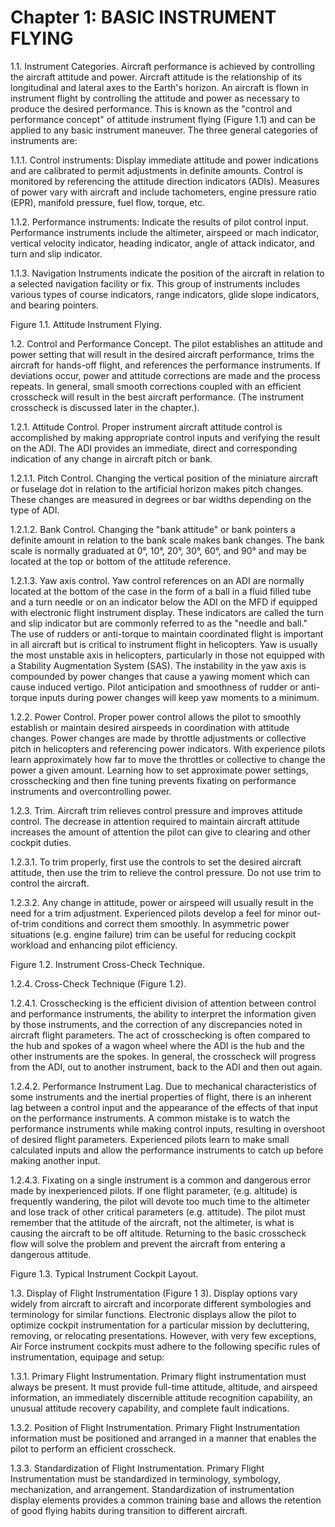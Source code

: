 # Chapter 1: BASIC INSTRUMENT FLYING

1.1. Instrument Categories. Aircraft performance is achieved by controlling the aircraft attitude and power. Aircraft attitude is the relationship of its longitudinal and lateral axes to the Earth's horizon. An aircraft is flown in instrument flight by controlling the attitude and power as necessary to produce the desired performance. This is known as the "control and performance concept" of attitude instrument flying (Figure 1.1) and can be applied to any basic instrument maneuver. The three general categories of instruments are:

1.1.1. Control instruments: Display immediate attitude and power indications and are calibrated to permit adjustments in definite amounts. Control is monitored by referencing the attitude direction indicators (ADIs). Measures of power vary with aircraft and include tachometers, engine pressure ratio (EPR), manifold pressure, fuel flow, torque, etc.

1.1.2. Performance instruments: Indicate the results of pilot control input. Performance instruments include the altimeter, airspeed or mach indicator, vertical velocity indicator, heading indicator, angle of attack indicator, and turn and slip indicator.

1.1.3. Navigation Instruments indicate the position of the aircraft in relation to a selected navigation facility or fix. This group of instruments includes various types of course indicators, range indicators, glide slope indicators, and bearing pointers.

Figure 1.1. Attitude Instrument Flying.

1.2. Control and Performance Concept. The pilot establishes an attitude and power setting that will result in the desired aircraft performance, trims the aircraft for hands-off flight, and references the performance instruments. If deviations occur, power and attitude corrections are made and the process repeats. In general, small smooth corrections coupled with an efficient crosscheck will result in the best aircraft performance. (The instrument crosscheck is discussed later in the chapter.).

1.2.1. Attitude Control. Proper instrument aircraft attitude control is accomplished by making appropriate control inputs and verifying the result on the ADI. The ADI provides an immediate, direct and corresponding indication of any change in aircraft pitch or bank.

1.2.1.1. Pitch Control. Changing the vertical position of the miniature aircraft or fuselage dot in relation to the artificial horizon makes pitch changes. These changes are measured in degrees or bar widths depending on the type of ADI.

1.2.1.2. Bank Control. Changing the "bank attitude" or bank pointers a definite amount in relation to the bank scale makes bank changes. The bank scale is normally graduated at 0°, 10°, 20°, 30°, 60°, and 90° and may be located at the top or bottom of the attitude reference.

1.2.1.3. Yaw axis control. Yaw control references on an ADI are normally located at the bottom of the case in the form of a ball in a fluid filled tube and a turn needle or on an indicator below the ADI on the MFD if equipped with electronic flight instrument display. These indicators are called the turn and slip indicator but are commonly referred to as the "needle and ball." The use of rudders or anti-torque to maintain coordinated flight is important in all aircraft but is critical to instrument flight in helicopters. Yaw is usually the most unstable axis in helicopters, particularly in those not equipped with a Stability Augmentation System (SAS). The instability in the yaw axis is compounded by power changes that cause a yawing moment which can cause induced vertigo. Pilot anticipation and smoothness of rudder or anti-torque inputs during power changes will keep yaw moments to a minimum.

1.2.2. Power Control. Proper power control allows the pilot to smoothly establish or maintain desired airspeeds in coordination with attitude changes. Power changes are made by throttle adjustments or collective pitch in helicopters and referencing power indicators. With experience pilots learn approximately how far to move the throttles or collective to change the power a given amount. Learning how to set approximate power settings, crosschecking and then fine tuning prevents fixating on performance instruments and overcontrolling power.

1.2.3. Trim. Aircraft trim relieves control pressure and improves attitude control. The decrease in attention required to maintain aircraft attitude increases the amount of attention the pilot can give to clearing and other cockpit duties.

1.2.3.1. To trim properly, first use the controls to set the desired aircraft attitude, then use the trim to relieve the control pressure. Do not use trim to control the aircraft.

1.2.3.2. Any change in attitude, power or airspeed will usually result in the need for a trim adjustment. Experienced pilots develop a feel for minor out-of-trim conditions and correct them smoothly. In asymmetric power situations (e.g. engine failure) trim can be useful for reducing cockpit workload and enhancing pilot efficiency.

Figure 1.2. Instrument Cross-Check Technique.

1.2.4. Cross-Check Technique (Figure 1.2).

1.2.4.1. Crosschecking is the efficient division of attention between control and performance instruments, the ability to interpret the information given by those instruments, and the correction of any discrepancies noted in aircraft flight parameters. The act of crosschecking is often compared to the hub and spokes of a wagon wheel where the ADI is the hub and the other instruments are the spokes. In general, the crosscheck will progress from the ADI, out to another instrument, back to the ADI and then out again.

1.2.4.2. Performance Instrument Lag. Due to mechanical characteristics of some instruments and the inertial properties of flight, there is an inherent lag between a control input and the appearance of the effects of that input on the performance instruments. A common mistake is to watch the performance instruments while making control inputs, resulting in overshoot of desired flight parameters. Experienced pilots learn to make small calculated inputs and allow the performance instruments to catch up before making another input.

1.2.4.3. Fixating on a single instrument is a common and dangerous error made by inexperienced pilots. If one flight parameter, (e.g. altitude) is frequently wandering, the pilot will devote too much time to the altimeter and lose track of other critical parameters (e.g. attitude). The pilot must remember that the attitude of the aircraft, not the altimeter, is what is causing the aircraft to be off altitude. Returning to the basic crosscheck flow will solve the problem and prevent the aircraft from entering a dangerous attitude.

Figure 1.3. Typical Instrument Cockpit Layout.

1.3. Display of Flight Instrumentation (Figure 1 3). Display options vary widely from aircraft to aircraft and incorporate different symbologies and terminology for similar functions. Electronic displays allow the pilot to optimize cockpit instrumentation for a particular mission by decluttering, removing, or relocating presentations. However, with very few exceptions, Air Force instrument cockpits must adhere to the following specific rules of instrumentation, equipage and setup:

1.3.1. Primary Flight Instrumentation. Primary flight instrumentation must always be present. It must provide full-time attitude, altitude, and airspeed information, an immediately discernible attitude recognition capability, an unusual attitude recovery capability, and complete fault indications.

1.3.2. Position of Flight Instrumentation. Primary Flight Instrumentation information must be positioned and arranged in a manner that enables the pilot to perform an efficient crosscheck.

1.3.3. Standardization of Flight Instrumentation. Primary Flight Instrumentation must be standardized in terminology, symbology, mechanization, and arrangement. Standardization of instrumentation display elements provides a common training base and allows the retention of good flying habits during transition to different aircraft.